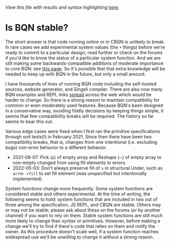 *View this file with results and syntax highlighting [here](https://mlochbaum.github.io/BQN/commentary/stability.html).*

# Is BQN stable?

The short answer is that code running online or in CBQN is unlikely to break. In rare cases we add experimental system values (the `•` things) before we're ready to commit to a particular design; read further or check on the forums if you'd like to know the status of a particular system function. And we are still making some backwards-compatible additions of moderate importance to core BQN: see [this page](https://topanswers.xyz/apl?q=1888). So it's possible that that extra knowledge will be needed to keep up with BQN in the future, but only a small amount.

I have thousands of lines of running BQN code including the self-hosted sources, website generator, and Singeli compiler. There are also now many BQN examples and REPL links [spread](../community/README.md) across the web which would be harder to change. So there is a strong reason to maintain compatibility for common or even moderately used features. Because BQN's been designed in a conservative way, avoiding fiddly decisions by keeping things simple, it seems that few compatibility breaks will be required. The history so far seems to bear this out.

Various edge cases were fixed when I first ran the primitive specifications through unit tests(!) in February 2021. Since then there have been two compatibility breaks, that is, changes from one intentional (i.e. excluding bugs) non-error behavior to a different behavior.
- 2021-08-07: Pick (`⊑`) of empty array and Reshape (`⥊`) of empty array to non-empty changed from using fill elements to errors.
- 2022-05-03: Don't always preserve fill of `𝕩` in structural Under, such as `arr⌾⊢ <fill` to set fill element (was unspecified but intentionally implemented).

System functions change more frequently. Some system functions are considered stable and others experimental. At the time of writing, the following seems to hold: system functions that are included in two out of three among the specification, JS REPL, and CBQN are stable. Others may or may not be stable; please ask about these on the forums (or by another channel) if you want to rely on them. Stable system functions are still much more likely to change than syntax or primitives. However, before making a change we'll try to find if there's code that relies on them and notify the owner. As this procedure doesn't scale well, if a system function reaches widespread use we'll be unwilling to change it without a strong reason.
